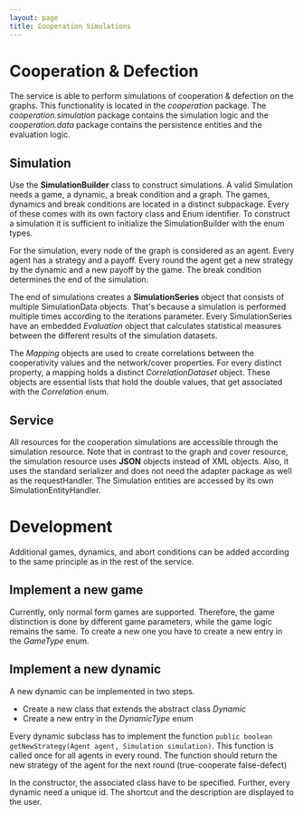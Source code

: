 ```yaml
---
layout: page
title: Cooperation Simulations
---
```


# Cooperation & Defection 
The service is able to perform simulations of cooperation & defection on the graphs. This functionality is located in the _cooperation_ package. The _cooperation.simulation_ package contains the simulation logic and the _cooperation.data_ package contains the persistence entities and the evaluation logic.

## Simulation
Use the **SimulationBuilder** class to construct simulations. A valid Simulation needs a game, a dynamic, a break condition and a graph. The games, dynamics and break conditions are located in a distinct subpackage. Every of these comes with its own factory class and Enum identifier. To construct a simulation it is sufficient to initialize the SimulationBuilder with the enum types. 

For the simulation, every node of the graph is considered as an agent. Every agent has a strategy and a payoff. Every round the agent get a new strategy by the dynamic and a new payoff by the game. The break condition determines the end of the simulation. 

The end of simulations creates a **SimulationSeries** object that consists of multiple SimulationData objects. That's because a simulation is performed multiple times according to the iterations parameter. Every SimulationSeries have an embedded _Evaluation_ object that calculates statistical measures between the different results of the simulation datasets.

The _Mapping_ objects are used to create correlations between the cooperativity values and the network/cover properties. For every distinct property, a mapping holds a distinct _CorrelationDataset_ object. These objects are essential lists that hold the double values, that get associated with the _Correlation_ enum.

## Service

All resources for the cooperation simulations are accessible through the simulation resource. Note that in contrast to the graph and cover resource, the simulation resource uses **JSON** objects instead of XML objects. Also, it uses the standard serializer and does not need the adapter package as well as the requestHandler. The Simulation entities are accessed by its own SimulationEntityHandler.

# Development
Additional games, dynamics, and abort conditions can be added according to the same principle as in the rest of the service.

## Implement a new game
Currently, only normal form games are supported. Therefore, the game distinction is done by different game parameters, while the game logic remains the same. To create a new one you have to create a new entry in the _GameType_ enum.

## Implement a new dynamic
A new dynamic can be implemented in two steps.
* Create a new class that extends the abstract class _Dynamic_
* Create a new entry in the _DynamicType_ enum

Every dynamic subclass has to implement the function 
`public boolean getNewStrategy(Agent agent, Simulation simulation)`. This function is called once for all agents in every round. The function should return the new strategy of the agent for the next round (true-cooperate false-defect)

In the constructor, the associated class have to be specified. Further, every dynamic need a unique id. The shortcut and the description are displayed to the user.